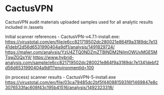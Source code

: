 # CactusVPN
CactusVPN audit materials
uploaded samples used for all analytic results included in /assets



Initial scanner references - CactusVPN-v4.7.1-install.exe:
https://virustotal.com/en/file/e6cc821719502dc280021e864f9a3189dc7e1341debf2d56d6531990404a9df1/analysis/1491829724/
https://malwr.com/analysis/YzU4ZTQ0NDZmZTBlNDM2NjlmOWUxMGE5MTgwZGQxYjI/
https://www.hybrid-analysis.com/sample/e6cc821719502dc280021e864f9a3189dc7e1341debf2d56d6531990404a9df1?environmentId=100


(in process) scanner results - CactusVPN-5-install.exe
https://virustotal.com/en/file/03ca79485dc2bf5f44088159316f1469847e8c3076533fac608f43c195b41516/analysis/1492323318/

